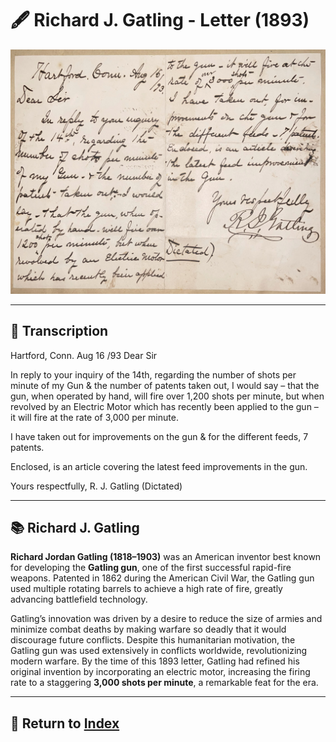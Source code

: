 # 🖋️ Richard J. Gatling - Letter (1893)

![Gatling Letter](/assets/gatling_letter.jpg)

---

## 📜 Transcription

Hartford, Conn. Aug 16 /93
Dear Sir

In reply to your inquiry of the 14th, regarding the number of shots per minute of my Gun & the number of patents taken out, I would say – that the gun, when operated by hand, will fire over 1,200 shots per minute, but when revolved by an Electric Motor which has recently been applied to the gun – it will fire at the rate of 3,000 per minute.

I have taken out for improvements on the gun & for the different feeds, 7 patents.

Enclosed, is an article covering the latest feed improvements in the gun.

Yours respectfully,
R. J. Gatling
(Dictated)


---

## 📚 Richard J. Gatling

**Richard Jordan Gatling (1818–1903)** was an American inventor best known for developing the **Gatling gun**, one of the first successful rapid-fire weapons. Patented in 1862 during the American Civil War, the Gatling gun used multiple rotating barrels to achieve a high rate of fire, greatly advancing battlefield technology.

Gatling’s innovation was driven by a desire to reduce the size of armies and minimize combat deaths by making warfare so deadly that it would discourage future conflicts. Despite this humanitarian motivation, the Gatling gun was used extensively in conflicts worldwide, revolutionizing modern warfare. By the time of this 1893 letter, Gatling had refined his original invention by incorporating an electric motor, increasing the firing rate to a staggering **3,000 shots per minute**, a remarkable feat for the era.

---

## 🔗 Return to [Index](index.md)
